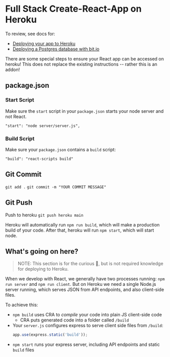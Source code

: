 # Full Stack Create-React-App on Heroku

To review, see docs for:

- [Deploying your app to Heroku](../supporting-documentation/deploy-heroku.md)
- [Deploying a Postgres database with bit.io](../supporting-documentation/bit-io.md)

There are some special steps to ensure your React app can be accessed on heroku!
This does not replace the existing instructions -- rather this is an addon!

## package.json


### Start Script

Make sure the `start` script in your `package.json` starts your node server and not React.

`"start": "node server/server.js",`

### Build Script

Make sure your `package.json` contains a `build` script:

`"build": "react-scripts build"`


## Git Commit

`git add .`
`git commit -m "YOUR COMMIT MESSAGE"`

## Git Push
Push to heroku `git push heroku main`

Heroku will automatically run `npm run build`, which will make a production build of your code.
After that, heroku will run `npm start`, which will start node.

## What's going on here?

> NOTE: This section is for the curious 🧠, but is not required knowledge for deploying to Heroku. 

When we develop with React, we generally have two processes running: `npm run server` and `npm run client`. But on Heroku we need a single Node.js server running, which serves JSON from API endpoints, and also client-side files.

To achieve this:

- `npm build` uses CRA to _compile_ your code into plain JS client-side code
  - CRA puts generated code into a folder called `/build`
- Your `server.js` configures express to serve client side files from `/build`:
    ```js
    app.use(express.static('build'));
    ```
- `npm start` runs your express server, including API endpoints and static `build` files